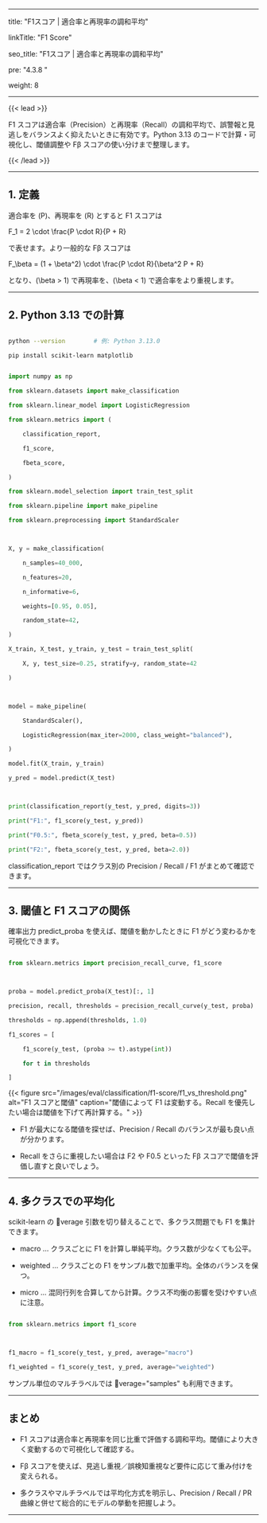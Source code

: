 ﻿---

title: "F1スコア | 適合率と再現率の調和平均"

linkTitle: "F1 Score"

seo_title: "F1スコア | 適合率と再現率の調和平均"

pre: "4.3.8 "

weight: 8

---



{{< lead >}}

F1 スコアは適合率（Precision）と再現率（Recall）の調和平均で、誤警報と見逃しをバランスよく抑えたいときに有効です。Python 3.13 のコードで計算・可視化し、閾値調整や Fβ スコアの使い分けまで整理します。

{{< /lead >}}



---



## 1. 定義



適合率を \(P\)、再現率を \(R\) とすると F1 スコアは





F_1 = 2 \cdot \frac{P \cdot R}{P + R}





で表せます。より一般的な Fβ スコアは





F_\beta = (1 + \beta^2) \cdot \frac{P \cdot R}{\beta^2 P + R}





となり、\(\beta > 1\) で再現率を、\(\beta < 1\) で適合率をより重視します。



---



## 2. Python 3.13 での計算



```bash

python --version        # 例: Python 3.13.0

pip install scikit-learn matplotlib

```



```python

import numpy as np

from sklearn.datasets import make_classification

from sklearn.linear_model import LogisticRegression

from sklearn.metrics import (

    classification_report,

    f1_score,

    fbeta_score,

)

from sklearn.model_selection import train_test_split

from sklearn.pipeline import make_pipeline

from sklearn.preprocessing import StandardScaler



X, y = make_classification(

    n_samples=40_000,

    n_features=20,

    n_informative=6,

    weights=[0.95, 0.05],

    random_state=42,

)

X_train, X_test, y_train, y_test = train_test_split(

    X, y, test_size=0.25, stratify=y, random_state=42

)



model = make_pipeline(

    StandardScaler(),

    LogisticRegression(max_iter=2000, class_weight="balanced"),

)

model.fit(X_train, y_train)

y_pred = model.predict(X_test)



print(classification_report(y_test, y_pred, digits=3))

print("F1:", f1_score(y_test, y_pred))

print("F0.5:", fbeta_score(y_test, y_pred, beta=0.5))

print("F2:", fbeta_score(y_test, y_pred, beta=2.0))

```



classification_report ではクラス別の Precision / Recall / F1 がまとめて確認できます。



---



## 3. 閾値と F1 スコアの関係



確率出力 predict_proba を使えば、閾値を動かしたときに F1 がどう変わるかを可視化できます。



```python

from sklearn.metrics import precision_recall_curve, f1_score



proba = model.predict_proba(X_test)[:, 1]

precision, recall, thresholds = precision_recall_curve(y_test, proba)

thresholds = np.append(thresholds, 1.0)

f1_scores = [

    f1_score(y_test, (proba >= t).astype(int))

    for t in thresholds

]

```



{{< figure src="/images/eval/classification/f1-score/f1_vs_threshold.png" alt="F1 スコアと閾値" caption="閾値によって F1 は変動する。Recall を優先したい場合は閾値を下げて再計算する。" >}}



- F1 が最大になる閾値を探せば、Precision / Recall のバランスが最も良い点が分かります。

- Recall をさらに重視したい場合は F2 や F0.5 といった Fβ スコアで閾値を評価し直すと良いでしょう。



---



## 4. 多クラスでの平均化



scikit-learn の verage 引数を切り替えることで、多クラス問題でも F1 を集計できます。



- macro … クラスごとに F1 を計算し単純平均。クラス数が少なくても公平。

- weighted … クラスごとの F1 をサンプル数で加重平均。全体のバランスを保つ。

- micro … 混同行列を合算してから計算。クラス不均衡の影響を受けやすい点に注意。



```python

from sklearn.metrics import f1_score



f1_macro = f1_score(y_test, y_pred, average="macro")

f1_weighted = f1_score(y_test, y_pred, average="weighted")

```



サンプル単位のマルチラベルでは verage="samples" も利用できます。



---



## まとめ



- F1 スコアは適合率と再現率を同じ比重で評価する調和平均。閾値により大きく変動するので可視化して確認する。

- Fβ スコアを使えば、見逃し重視／誤検知重視など要件に応じて重み付けを変えられる。

- 多クラスやマルチラベルでは平均化方式を明示し、Precision / Recall / PR 曲線と併せて総合的にモデルの挙動を把握しよう。

---

